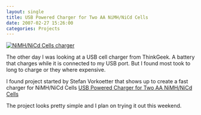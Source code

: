```yaml
---
layout: single
title: USB Powered Charger for Two AA NiMH/NiCd Cells
date: 2007-02-27 15:26:00
categories: Projects
---
```

<a href="/public/uploads/2007/02/t-completed.jpg" title="NiMH/NiCd Cells charger"><img src="/public/uploads/2007/02/t-completed.thumbnail.jpg" alt="NiMH/NiCd Cells charger" border="0" /></a>

The other day I was looking at a USB cell charger from ThinkGeek.
A battery that charges while it is connected to my USB port.
But I found most took to long to charge or they where expensive.

I found project started by Stefan Vorkoetter that shows up to create a fast charger for NiMH/NiCd Cells <a href="http://www.stefanv.com/electronics/usb_charger.html">USB Powered Charger for Two AA NiMH/NiCd Cells</a>

The project looks pretty simple and I plan on trying it out this weekend.
